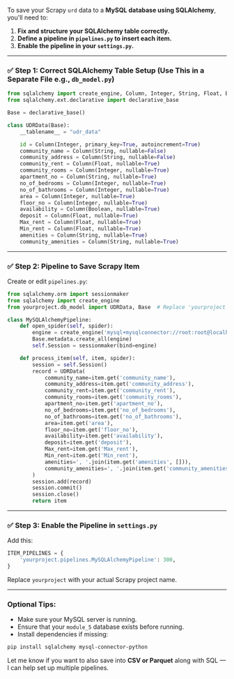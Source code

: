 To save your Scrapy `urd` data to a **MySQL database using SQLAlchemy**, you'll need to:

1. **Fix and structure your SQLAlchemy table correctly.**
2. **Define a pipeline in `pipelines.py` to insert each item.**
3. **Enable the pipeline in your `settings.py`.**

---

### ✅ Step 1: Correct SQLAlchemy Table Setup (Use This in a Separate File e.g., `db_model.py`)

```python
from sqlalchemy import create_engine, Column, Integer, String, Float, Boolean, MetaData, Table
from sqlalchemy.ext.declarative import declarative_base

Base = declarative_base()

class UDRData(Base):
    __tablename__ = "udr_data"

    id = Column(Integer, primary_key=True, autoincrement=True)
    community_name = Column(String, nullable=False)
    community_address = Column(String, nullable=False)
    community_rent = Column(Float, nullable=True)
    community_rooms = Column(Integer, nullable=True)
    apartment_no = Column(String, nullable=True)
    no_of_bedrooms = Column(Integer, nullable=True)
    no_of_bathrooms = Column(Integer, nullable=True)
    area = Column(Integer, nullable=True)
    floor_no = Column(Integer, nullable=True)
    availability = Column(Boolean, nullable=True)
    deposit = Column(Float, nullable=True)
    Max_rent = Column(Float, nullable=True)
    Min_rent = Column(Float, nullable=True)
    amenities = Column(String, nullable=True)
    community_amenities = Column(String, nullable=True)
```

---

### ✅ Step 2: Pipeline to Save Scrapy Item

Create or edit `pipelines.py`:

```python
from sqlalchemy.orm import sessionmaker
from sqlalchemy import create_engine
from yourproject.db_model import UDRData, Base  # Replace 'yourproject' with your actual project folder

class MySQLAlchemyPipeline:
    def open_spider(self, spider):
        engine = create_engine('mysql+mysqlconnector://root:root@localhost:3306/module_5')
        Base.metadata.create_all(engine)
        self.Session = sessionmaker(bind=engine)

    def process_item(self, item, spider):
        session = self.Session()
        record = UDRData(
            community_name=item.get('community_name'),
            community_address=item.get('community_address'),
            community_rent=item.get('community_rent'),
            community_rooms=item.get('community_rooms'),
            apartment_no=item.get('apartment_no'),
            no_of_bedrooms=item.get('no_of_bedrooms'),
            no_of_bathrooms=item.get('no_of_bathrooms'),
            area=item.get('area'),
            floor_no=item.get('floor_no'),
            availability=item.get('availability'),
            deposit=item.get('deposit'),
            Max_rent=item.get('Max_rent'),
            Min_rent=item.get('Min_rent'),
            amenities=', '.join(item.get('amenities', [])),
            community_amenities=', '.join(item.get('community_amenities', [])) if item.get('community_amenities') else ''
        )
        session.add(record)
        session.commit()
        session.close()
        return item
```

---

### ✅ Step 3: Enable the Pipeline in `settings.py`

Add this:

```python
ITEM_PIPELINES = {
    'yourproject.pipelines.MySQLAlchemyPipeline': 300,
}
```

Replace `yourproject` with your actual Scrapy project name.

---

### Optional Tips:

* Make sure your MySQL server is running.
* Ensure that your `module_5` database exists before running.
* Install dependencies if missing:

```bash
pip install sqlalchemy mysql-connector-python
```

Let me know if you want to also save into **CSV or Parquet** along with SQL — I can help set up multiple pipelines.
